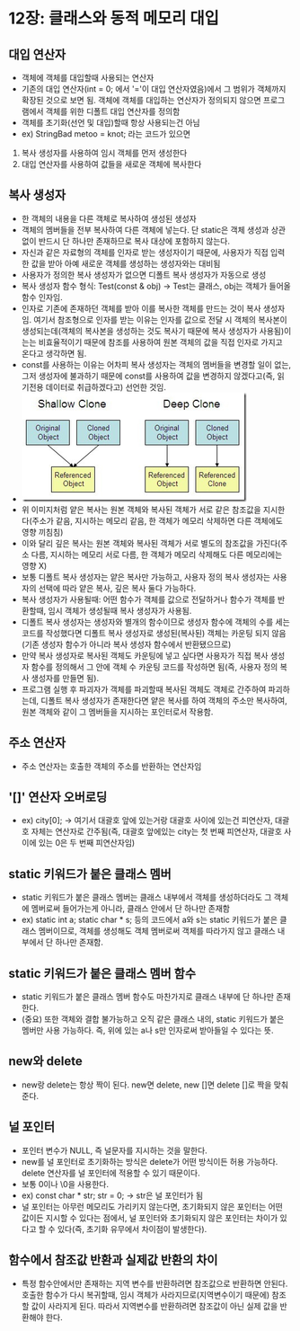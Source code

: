 # 12장: 클래스와 동적 메모리 대입

## 대입 연산자 
- 객체에 객체를 대입할때 사용되는 연산자
- 기존의 대입 연산자(int = 0; 에서 '='이 대입 연산자였음)에서 그 범위가 객체까지 확장된 것으로 보면 됨. 객체에 객체를 대입하는 연산자가 정의되지 않으면 프로그램에서 객체를 위한 디폴트 대입 연산자를 정의함
- 객체를 초기화(선언 및 대입)할때 항상 사용되는건 아님
- ex) StringBad metoo = knot; 라는 코드가 있으면 
1. 복사 생성자를 사용하여 임시 객체를 먼저 생성한다
2. 대입 연산자를 사용하여 값들을 새로운 객체에 복사한다
   

## 복사 생성자
- 한 객체의 내용을 다른 객체로 복사하여 생성된 생성자
- 객체의 멤버들을 전부 복사하여 다른 객체에 넣는다. 단 static은 객체 생성과 상관없이 반드시 단 하나만 존재하므로 복사 대상에 포함하지 않는다.
- 자신과 같은 자료형의 객체를 인자로 받는 생성자이기 때문에, 사용자가 직접 입력한 값을 받아 아예 새로운 객체를 생성하는 생성자와는 대비됨
- 사용자가 정의한 복사 생성자가 없으면 디폴트 복사 생성자가 자동으로 생성
- 복사 생성자 함수 형식: Test(const & obj)  -> Test는 클래스, obj는 객체가 들어올 함수 인자임.
- 인자로 기존에 존재하던 객체를 받아 이를 복사한 객체를 만드는 것이 복사 생성자임. 여기서 참조형으로 인자를 받는 이유는 인자를 값으로 전달 시 객체의 복사본이 생성되는데(객체의 복사본을 생성하는 것도 복사기 때문에 복사 생성자가 사용됨)이는는 비효율적이기 때문에 참조를 사용하여 원본 객체의 값을 직접 인자로 가지고 온다고 생각하면 됨.
- const를 사용하는 이유는 어차피 복사 생성자는 객체의 멤버들을 변경할 일이 없는, 그저 생성자에 불과하기 때문에 const를 사용하여 값을 변경하지 않겠다고(즉, 읽기전용 데이터로 취급하겠다고) 선언한 것임.
- ![alt text](image.png)
- 위 이미지처럼 얕은 복사는 원본 객체와 복사된 객체가 서로 같은 참조값을 지시한다(주소가 같음, 지시하는 메모리 같음, 한 객체가 메모리 삭제하면 다른 객체에도 영향 끼침침)
- 이와 달리 깊은 복사는 원본 객체와 복사된 객체가 서로 별도의 참조값을 가진다(주소 다름, 지시하는 메모리 서로 다름, 한 객체가 메모리 삭제해도 다른 메모리에는 영향 X)
- 보통 디폴트 복사 생성자는 얕은 복사만 가능하고, 사용자 정의 복사 생성자는 사용자의 선택에 따라 얕은 복사, 깊은 복사 둘다 가능하다.
- 복사 생성자가 사용될때: 어떤 함수가 객체를 값으로 전달하거나 함수가 객체를 반환할때, 임시 객체가 생성될때 복사 생성자가 사용됨.
- 디폴트 복사 생성자는 생성자와 별개의 함수이므로 생성자 함수에 객체의 수를 세는 코드를 작성했다면 디폴트 복사 생성자로 생성된(복사된) 객체는 카운팅 되지 않음(기존 생성자 함수가 아니라 복사 생성자 함수에서 반환됐으므로)
- 만약 복사 생성자로 복사된 객체도 카운팅에 넣고 싶다면 사용자가 직접 복사 생성자 함수를 정의해서 그 안에 객체 수 카운팅 코드를 작성하면 됨(즉, 사용자 정의 복사 생성자를 만들면 됨).
- 프로그램 실행 후 파괴자가 객체를 파괴할때 복사된 객체도 객체로 간주하여 파괴하는데, 디폴트 복사 생성자가 존재한다면 얕은 복사를 하여 객체의 주소만 복사하여, 원본 객체와 같이 그 멤버들을 지시하는 포인터로서 작용함. 
## 주소 연산자
- 주소 연산자는 호출한 객체의 주소를 반환하는 연산자임

## '[]' 연산자 오버로딩
- ex) city[0]; -> 여기서 대괄호 앞에 있는거랑 대괄호 사이에 있는건 피연산자, 대괄호 자체는 연산자로 간주됨(즉, 대괄호 앞에있는 city는 첫 번째 피연산자, 대괄호 사이에 있는 0은 두 번째 피연산자임)

## static 키워드가 붙은 클래스 멤버
- static 키워드가 붙은 클래스 멤버는 클래스 내부에서 객체를 생성하더라도 그 객체에 멤버로써 들어가는게 아니라, 클래스 안에서 단 하나만 존재함
- ex) static int a; static char * s; 등의 코드에서 a와 s는 static 키워드가 붙은 클래스 멤버이므로, 객체를 생성해도 객체 멤버로써 객체를 따라가지 않고 클래스 내부에서 단 하나만 존재함. 
## static 키워드가 붙은 클래스 멤버 함수
- static 키워드가 붙은 클래스 멤버 함수도 마찬가지로 클래스 내부에 단 하나만 존재한다.
- (중요) 또한 객체와 결합 불가능하고 오직 같은 클래스 내의, static 키워드가 붙은 멤버만 사용 가능하다. 즉, 위에 있는 a나 s만 인자로써 받아들일 수 있다는 뜻.
## new와 delete
- new랑 delete는 항상 짝이 된다. new면 delete, new []면 delete []로 짝을 맞춰준다. 
## 널 포인터
- 포인터 변수가 NULL, 즉 널문자를 지시하는 것을 말한다.
- new를 널 포인터로 초기화하는 방식은 delete가 어떤 방식이든 허용 가능하다. delete 연산자를 널 포인터에 적용할 수 있기 때문이다.
- 보통 0이나 \0을 사용한다.
- ex) const char * str; 
      str = 0; -> str은 널 포인터가 됨
- 널 포인터는 아무런 메모리도 가리키지 않는다면, 초기화되지 않은 포인터는 어떤 값이든 지시할 수 있다는 점에서, 널 포인터와 초기화되지 않은 포인터는 차이가 있다고 할 수 있다(즉, 초기화 유무에서 차이점이 발생한다).
## 함수에서 참조값 반환과 실제값 반환의 차이
- 특정 함수안에서만 존재하는 지역 변수를 반환하려면 참조값으로 반환하면 안된다. 호출한 함수가 다시 복귀할때, 임시 객체가 사라지므로(지역변수이기 때문에) 참조할 값이 사라지게 된다. 따라서 지역변수를 반환하려면 참조값이 아닌 실제 값을 반환해야 한다.